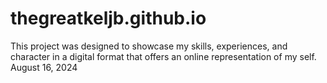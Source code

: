 # thegreatkeljb.github.io

This project was designed to showcase my skills, experiences, and character in a digital format that offers an online representation of my self.
August 16, 2024
